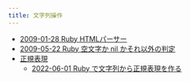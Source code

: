 ```yaml
---
title: 文字列操作
---
```



- [2009-01-28 Ruby HTMLパーサー](./../../../../../d/2009/01/28/Ruby_HTMLパーサー.md)
- [2009-05-22 Ruby 空文字か nil かそれ以外の判定](./../../../../../d/2009/05/22/Ruby_空文字か_nil_かそれ以外の判定.md)
- [正規表現](./正規表現/index.md)
    - [2022-06-01 Ruby で文字列から正規表現を作る](./../../../../../d/2022/06/01/Ruby_で文字列から正規表現を作る.md)




